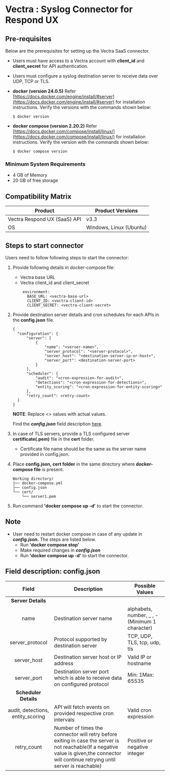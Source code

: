 # Vectra : Syslog Connector for Respond UX

## Pre-requisites

Below are the prerequisites for setting up the Vectra SaaS connector.

- Users must have access to a Vectra account with **client\_id** and **client\_secret** for API authentication.
- Users must configure a syslog destination server to receive data over UDP, TCP or TLS.
- **docker (version 24.0.5)**
Refer [https://docs.docker.com/engine/install/#server](https://docs.docker.com/engine/install/#server) for installation instructions. Verify the versions with the commands shown below:

    `$ docker version`

- **docker compose (version 2.20.2)**
Refer [https://docs.docker.com/compose/install/linux/](https://docs.docker.com/compose/install/linux/) for installation instructions. Verify the version with the commands shown below:

    `$ docker compose version`

### Minimum System Requirements

- 4 GB of Memory
- 20 GB of free storage

## Compatibility Matrix

| **Product** | **Product Versions** |
| ----- | ----- |
| Vectra Respond UX (SaaS) API | v3.3 |
| OS | Windows, Linux (Ubuntu) |

## Steps to start connector

Users need to follow following steps to start the connector:

1. Provide following details in docker-compose file:
    - Vectra base URL
   - Vectra client\_id and client\_secret
     ```
      environment:
        BASE_URL: <vectra-base-url>
        CLIENT_ID: <vectra-client-id>
        CLIENT_SECRET: <vectra-client-secret>
     ```

2. Provide destination server details and cron schedules for each APIs in the **config.json** file.
    ```
    {
      "configuration": {
          "server": [
              {
                  "name": "<server-name>",
                  "server_protocol": "<server-protocol>",
                  "server_host": "<destination-server-ip-or-host>",
                  "server_port": <destination-server-port>
              }
          ],
          "scheduler": {
              "audit": "<cron-expression-for-audit>",
              "detections": "<cron-expression-for-detections>",
              "entity_scoring": "<cron-expression-for-entity-scoring>"
          },
          "retry_count": <retry-count>
      }
    }
    ```

    **NOTE**: Replace <> values with actual values.

    Find the ***config.json*** field description [here](#field-description-configjson).

3. In case of TLS servers, provide a TLS configured server **certificate(.pem)** file in the **cert** folder.
    - Certificate file name should be the same as the server name provided in config.json.
4. Place **config.json, cert folder** in the same directory where **docker-compose file** is present.
    ```
    Working directory/
    ├── docker-compose.yml
    ├── config.json
    └── cert/
        └── server1.pem
    ```
5. Run command **'docker compose up -d'** to start the connector.

## Note

- User need to restart docker compose in case of any update in ***config.json.*** The steps are listed below.
    - Run **'docker compose stop'**
    - Make required changes in ***config.json***
    - Run **'docker compose up -d'** to start the connector.

## Field description: config.json

| **Field** | **Description** | **Possible Values** |
| :-------: | --------------- | ------------------- |
| **Server Details** |||
| name | Destination server name | alphabets, number, \_ , -(Minimum 1 character) |
| server\_protocol | Protocol supported by destination server | TCP, UDP, TLS, tcp, udp, tls |
| server\_host | Destination server host or IP address | Valid IP or hostname |
| server\_port | Destination server port which is able to receive data on configured protocol | Min: 1Max: 65535 |
| **Scheduler Details** |||
| audit, detections, entity\_scoring | API will fetch events on provided respective cron intervals | Valid cron expression |
| retry\_count | Number of times the connector will retry before exiting in case the server is not reachable(If a negative value is given,the connector will continue retrying until server is reachable) | Positive or negative integer |